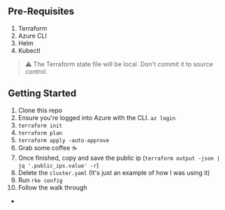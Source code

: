 

## Pre-Requisites
1. Terraform
2. Azure CLI
3. Helm
4. Kubectl

> :warning: The Terraform state file will be local. Don't commit it to source control.

## Getting Started 

1. Clone this repo
2. Ensure you're logged into Azure with the CLI. `az login`
3. `terraform init`
4. `terraform plan`
5. `terraform apply -auto-approve`
6. Grab some coffee :coffee:
7. Once finished, copy and save the public ip (`terraform output -json | jq '.public_ips.value' -r`)
8. Delete the `cluster.yaml` (It's just an example of how I was using it)
9. Run `rke config`
10. Follow the walk through
- 